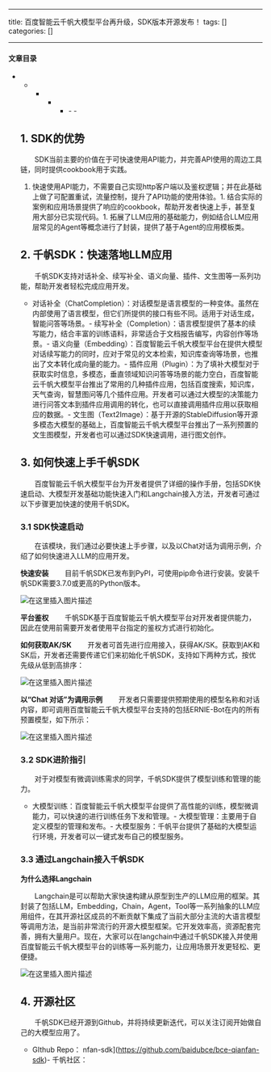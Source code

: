 
--- 
title:  百度智能云千帆大模型平台再升级，SDK版本开源发布！ 
tags: []
categories: [] 

---


#### 文章目录
- - - - <ul><li>- - 


## 1. SDK的优势

  SDK当前主要的价值在于可快速使用API能力，并完善API使用的周边工具链，同时提供cookbook用于实践。
1. 快速使用API能力，不需要自己实现http客户端以及鉴权逻辑；并在此基础上做了可配置重试，流量控制，提升了API功能的使用体验。1. 结合实际的案例和应用场景提供了响应的cookbook，帮助开发者快速上手，甚至复用大部分已实现代码。1. 拓展了LLM应用的基础能力，例如结合LLM应用层常见的Agent等概念进行了封装，提供了基于Agent的应用模板类。
## 2. 千帆SDK：快速落地LLM应用

  千帆SDK支持对话补全、续写补全、语义向量、插件、文生图等一系列功能，帮助开发者轻松完成应用开发。
- 对话补全（ChatCompletion）：对话模型是语言模型的一种变体。虽然在内部使用了语言模型，但它们所提供的接口有些不同。适用于对话生成，智能问答等场景。- 续写补全（Completion）：语言模型提供了基本的续写能力，结合丰富的训练语料，非常适合于文档报告编写，内容创作等场景。- 语义向量（Embedding）：百度智能云千帆大模型平台在提供大模型对话续写能力的同时，应对于常见的文本检索，知识库查询等场景，也推出了文本转化成向量的能力。- 插件应用（Plugin）：为了填补大模型对于获取实时信息，多模态，垂直领域知识问答等场景的能力空白，百度智能云千帆大模型平台推出了常用的几种插件应用，包括百度搜索，知识库，天气查询，智慧图问等几个插件应用。开发者可以通过大模型的决策能力进行问答文本到插件应用调用的转化，也可以直接调用插件应用以获取相应的数据。- 文生图（Text2Image）：基于开源的StableDiffusion等开源多模态大模型的基础上，百度智能云千帆大模型平台推出了一系列预置的文生图模型，开发者也可以通过SDK快速调用，进行图文创作。
## 3. 如何快速上手千帆SDK

  百度智能云千帆大模型平台为开发者提供了详细的操作手册，包括SDK快速启动、大模型开发基础功能快速入门和Langchain接入方法，开发者可通过以下步骤更加快速的使用千帆SDK。

### 3.1 SDK快速启动

  在该模块，我们通过必要快速上手步骤，以及以Chat对话为调用示例，介绍了如何快速进入LLM的应用开发。

**快速安装**   目前千帆SDK已发布到PyPI，可使用pip命令进行安装。安装千帆SDK需要3.7.0或更高的Python版本。

<img src="https://img-blog.csdnimg.cn/a42ead44c816491bbfd440025a86a68f.png#pic_center" alt="在这里插入图片描述">

**平台鉴权**   千帆SDK基于百度智能云千帆大模型平台对开发者提供能力，因此在使用前需要开发者使用平台指定的鉴权方式进行初始化。

**如何获取AK/SK**   开发者可首先进行应用接入，获得AK/SK。获取到AK和SK后，开发者还需要传递它们来初始化千帆SDK，支持如下两种方式，按优先级从低到高排序：

<img src="https://img-blog.csdnimg.cn/4ff5676dbad746f481a99c0677a2f8ae.png#pic_center" alt="在这里插入图片描述">

**以“Chat 对话”为调用示例**   开发者只需要提供预期使用的模型名称和对话内容，即可调用百度智能云千帆大模型平台支持的包括ERNIE-Bot在内的所有预置模型，如下所示：

<img src="https://img-blog.csdnimg.cn/2432a1b9fbc54919b7c2faee78de6a29.png#pic_center" alt="在这里插入图片描述">

### 3.2 SDK进阶指引

  对于对模型有微调训练需求的同学，千帆SDK提供了模型训练和管理的能力。
- 大模型训练：百度智能云千帆大模型平台提供了高性能的训练，模型微调能力，可以快速的进行训练任务下发和管理。- 大模型管理：主要用于自定义模型的管理和发布。- 大模型服务：千帆平台提供了基础的大模型运行环境，开发者可以一键式发布自己的模型服务。
### 3.3 通过Langchain接入千帆SDK

**为什么选择Langchain**

  Langchain是可以帮助大家快速构建从原型到生产的LLM应用的框架。其封装了包括LLM，Embedding，Chain，Agent，Tool等一系列抽象的LLM应用组件，在其开源社区成员的不断贡献下集成了当前大部分主流的大语言模型等调用方法，是当前非常流行的开源大模型框架。它开发效率高，资源配套完善，拥有大量用户。现在，大家可以在langchain中通过千帆SDK接入并使用百度智能云千帆大模型平台的训练等一系列能力，让应用场景开发更轻松、更便捷。

<img src="https://img-blog.csdnimg.cn/a9a1fdb13171467985dfe33e6cea0049.png#pic_center" alt="在这里插入图片描述">

## 4. 开源社区

  千帆SDK已经开源到Github，并将持续更新迭代，可以关注订阅开始做自己的大模型应用了。
- GIthub Repo： nfan-sdk](https://github.com/baidubce/bce-qianfan-sdk)- 千帆社区：